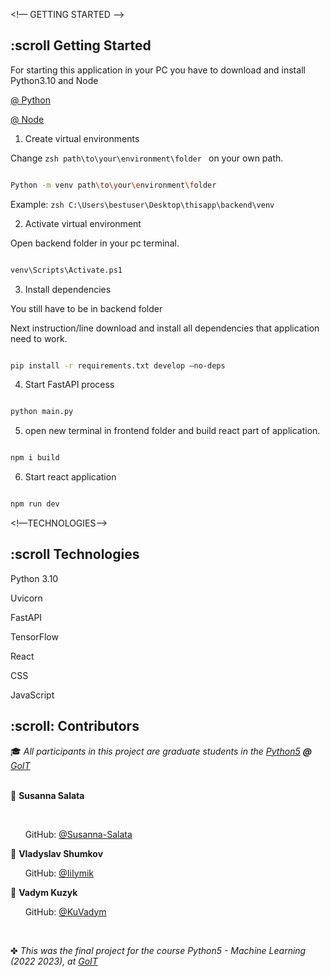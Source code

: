<!— GETTING STARTED -->

<h2 id="getting started"> :scroll Getting Started </h2>

For starting this application in your PC you have to download and install Python3.10 and Node

<a href=" https://www.python.org/downloads/">@ Python </a>

<a href=" https://nodejs.dev/en/download/">@ Node </a>

 

1. Create virtual environments

Change ```zsh path\to\your\environment\folder ``` on your own path.

```zsh

Python -m venv path\to\your\environment\folder

```

Example: ```zsh C:\Users\bestuser\Desktop\thisapp\backend\venv```

2. Activate virtual environment

Open backend folder in your pc terminal.

```zsh

venv\Scripts\Activate.ps1

```

3. Install dependencies

You still have to be in backend folder

Next instruction/line download and install all dependencies that application need to work.

```zsh

pip install -r requirements.txt develop –no-deps

```

4. Start FastAPI process

```zsh

python main.py

```

<!-- 3. Open local API docs [http://localhost:8000/docs](http://localhost:8000/docs) -->

5.  open new terminal in frontend folder and build react part of application.

```zsh

npm i build

 ```

6. Start react application

```zsh

npm run dev

```

<!-- Optional settings-->

<!-- 1. Your own model or another model

1.1 If you want use application with your own model:

Create folder utils and put there your model -->

 

<!—TECHNOLOGIES-->

<h2 id="technologies"> :scroll Technologies</h2>

Python 3.10

Uvicorn

FastAPI

TensorFlow

React

CSS

JavaScript

 

<!-- CONTRIBUTORS -->

<h2 id="contributors"> :scroll: Contributors</h2>

 

<p>

  :mortar_board: <i>All participants in this project are graduate students in the <a href="https://goit.global/ua-ru/">Python5</a> <b>@</b> <a href="https://goit.global/ua-ru/">GoIT</a></i> <br> <br>

 

  :woman: <b>Susanna Salata</b> <br>

<br>

  &nbsp;&nbsp;&nbsp;&nbsp;&nbsp; GitHub: <a href="https://github.com/Susanna-Salata">@Susanna-Salata</a> <br>

 

  :boy: <b>Vladyslav Shumkov</b> <br>

  &nbsp;&nbsp;&nbsp;&nbsp;&nbsp; GitHub: <a href="https://github.com/IiIymik">@IiIymik</a> <br>

</p>

 

  :boy: <b>Vadym Kuzyk</b> <br>

  &nbsp;&nbsp;&nbsp;&nbsp;&nbsp; GitHub: <a href="https://github.com/KuVadym">@KuVadym</a> <br>

</p>

 

<br>

✤ <i>This was the final project for the course Python5 - Machine Learning (2022 2023), at <a href="https://goit.global/ua-ru//">GoIT</a><i>